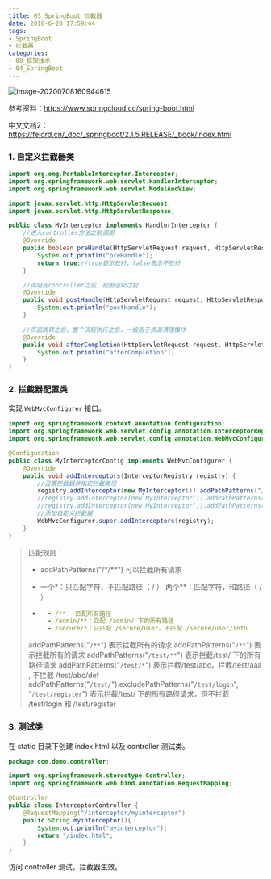 ```yaml
---
title: 05_SpringBoot 拦截器
date: 2018-6-20 17:59:44
tags:
- SpringBoot
- 拦截器
categories: 
- 08_框架技术
- 04_SpringBoot
---
```


![image-20200708160944615](https://jy-imgs.oss-cn-beijing.aliyuncs.com/img/20200708160946.png)

参考资料：https://www.springcloud.cc/spring-boot.html

中文文档2：https://felord.cn/_doc/_springboot/2.1.5.RELEASE/_book/index.html

### 1. 自定义拦截器类

```java
import org.omg.PortableInterceptor.Interceptor;
import org.springframework.web.servlet.HandlerInterceptor;
import org.springframework.web.servlet.ModelAndView;

import javax.servlet.http.HttpServletRequest;
import javax.servlet.http.HttpServletResponse;

public class MyInterceptor implements HandlerInterceptor {
    //进入controller方法之前调用
    @Override
    public boolean preHandle(HttpServletRequest request, HttpServletResponse response, Object handler) throws Exception {
        System.out.println("preHandle");
        return true;//true表示放行，false表示不放行
    }

    //调用完controller之后，视图渲染之前
    @Override
    public void postHandle(HttpServletRequest request, HttpServletResponse response, Object handler, ModelAndView modelAndView) throws Exception {
        System.out.println("postHandle");
    }

    //页面跳转之后，整个流程执行之后，一般用于资源清理操作
    @Override
    public void afterCompletion(HttpServletRequest request, HttpServletResponse response, Object handler, Exception ex) throws Exception {
        System.out.println("afterCompletion");
    }
}
```



### 2. 拦截器配置类

实现 `WebMvcConfigurer` 接口。

```java
import org.springframework.context.annotation.Configuration;
import org.springframework.web.servlet.config.annotation.InterceptorRegistry;
import org.springframework.web.servlet.config.annotation.WebMvcConfigurer;

@Configuration
public class MyInterceptorConfig implements WebMvcConfigurer {
    @Override
    public void addInterceptors(InterceptorRegistry registry) {
        //设置拦截器并指定拦截路径
        registry.addInterceptor(new MyInterceptor()).addPathPatterns("/interceptor/*");
        //registry.addInterceptor(new MyInterceptor()).addPathPatterns("/**");//拦截所有
        //registry.addInterceptor(new MyInterceptor()).addPathPatterns("/**").excludePathPatterns("/test");//指定不拦截
        //添加自定义拦截器
        WebMvcConfigurer.super.addInterceptors(registry);
    }
}
```

> 匹配规则：
>
> * addPathPatterns("/*/**") 可以拦截所有请求
>
> * 一个*：只匹配字符，不匹配路径（ / ）
>     两个**：匹配字符，和路径（ / ）
>
> * ```yaml
>     - /**： 匹配所有路径
>     - /admin/**：匹配 /admin/ 下的所有路径
>     - /secure/*：只匹配 /secure/user，不匹配 /secure/user/info
>     ```
>
> addPathPatterns("`/**`") 表示拦截所有的请求
> addPathPatterns("`/**`") 表示拦截所有的请求
> addPathPatterns("`/test/**`") 表示拦截/test/ 下的所有路径请求
> addPathPatterns("`/test/*`") 表示拦截/test/abc，拦截/test/aaa , 不拦截 /test/abc/def
> addPathPatterns("`/test/`").excludePathPatterns("`/test/login`", “`/test/register`”) 表示拦截/test/ 下的所有路径请求，但不拦截 /test/login 和 /test/register


### 3. 测试类

在 static 目录下创建 index.html 以及 controller 测试类。

```java
package com.demo.controller;

import org.springframework.stereotype.Controller;
import org.springframework.web.bind.annotation.RequestMapping;

@Controller
public class InterceptorController {
    @RequestMapping("/interceptor/myinterceptor")
    public String myinterceptor(){
        System.out.println("myinterceptor");
        return "/index.html";
    }
}
```

访问 controller 测试，拦截器生效。
